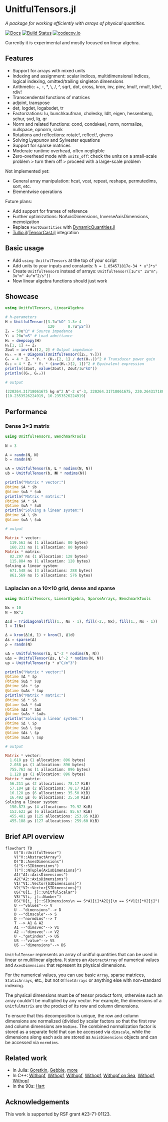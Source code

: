 # UnitfulTensors.jl

*A package for working efficiently with arrays of physical quantities.*

[![Docs](https://img.shields.io/badge/docs-latest-blue.svg)](https://anonymous-shrew.github.io/UnitfulTensors.jl/)
[![Build Status](https://github.com/anonymous-shrew/UnitfulTensors.jl/workflows/CI/badge.svg)](https://github.com/anonymous-shrew/UnitfulTensors.jl/actions?query=workflow%3ACI)
[![codecov.io](https://codecov.io/github/anonymous-shrew/UnitfulTensors.jl/branch/master/graph/badge.svg)](https://codecov.io/github/anonymous-shrew/UnitfulTensors.jl/branch/master)

Currently it is experimental and mostly focused on linear algebra.

## Features

- Support for arrays with mixed units
- Indexing and assignment: scalar indices, multidimensional indices, logical indexing, omitted/trailing singleton dimensions
- Arithmetic: +, -, *, \\, /, ^, sqrt, dot, cross, kron, inv, pinv, lmul!, rmul!, ldiv!, rdiv!
- Transcendental functions of matrices
- adjoint, transpose
- det, logdet, logabsdet, tr
- Factorizations: lu, bunchkaufman, cholesky, ldlt, eigen, hessenberg, schur, svd, lq, qr
- Norm and related functions: cond, condskeel, norm, normalize, nullspace, opnorm, rank
- Rotations and reflections: rotate!, reflect!, givens
- Solving Lyapunov and Sylvester equations
- Support for sparse matrices
- Moderate runtime overhead, often negligible
- Zero-overhead mode with `units_off`: check the units on a small-scale problem > turn them off > proceed with a large-scale problem

Not implemented yet:
- General array manipulation: hcat, vcat, repeat, reshape, permutedims, sort, etc.
- Elementwise operations

Future plans:
- Add support for frames of reference
- Further optimizations: NoAxisDimensions, InverseAxisDimensions, memoization
- Replace `FastQuantities` with [DynamicQuantities.jl](https://github.com/SymbolicML/DynamicQuantities.jl)
- [Tullio.jl](https://github.com/mcabbott/Tullio.jl)/[TensorCast.jl](https://github.com/mcabbott/TensorCast.jl) integration

## Basic usage

- Add `using UnitfulTensors` at the top of your script
- Add units to your inputs and constants: `ħ = 1.054571817e-34 * u"J*s"`
- Create `UnitfulTensor`s instead of arrays: `UnitfulTensor([1u"s" 2u"m"; 3u"m" 4u"m^2/s"])`
- Now linear algebra functions should just work

## Showcase

```julia
using UnitfulTensors, LinearAlgebra

# h-parameters
H = UnitfulTensor([3.7u"kΩ" 1.3e-4
                   120      8.7u"μS"])
Zₛ = 50u"Ω" # Source impedance
Yₗ = 20u"mS" # Load admittance
Hₛ = deepcopy(H)
Hₛ[1, 1] += Zₛ
Zout = inv(Hₛ)[2, 2] # Output impedance
Hₛₗ = H + Diagonal(UnitfulTensor([Zₛ, Yₗ]))
Gₜ = 4 * Zₛ * Yₗ * (Hₛₗ[2, 1] / det(Hₛₗ))^2 # Transducer power gain
Gₜ₂ = 4 * Zₛ * Yₗ * (inv(Hₛₗ)[2, 1])^2 # Equivalent expression
println((Zout, value(Zout), Zout/1u"kΩ"))
println((Gₜ, Gₜ₂))

# output

(220264.31718061675 kg m^2 A^-2 s^-3, 220264.31718061675, 220.26431718061676)
(10.2353526224919, 10.2353526224919)
```

## Performance

### Dense 3×3 matrix

```julia
using UnitfulTensors, BenchmarkTools
        
N = 3

A = randn(N, N)
b = randn(N)

uA = UnitfulTensor(A, 𝐋 * nodims(N, N))
ub = UnitfulTensor(b, 𝐌 * nodims(N))

println("Matrix * vector:")
@btime $A * $b
@btime $uA * $ub
println("Matrix * matrix:")
@btime $A * $A
@btime $uA * $uA
println("Solving a linear system:")
@btime $A \ $b
@btime $uA \ $ub

# output

Matrix * vector:
  119.563 ns (1 allocation: 80 bytes)
  160.231 ns (1 allocation: 80 bytes)
Matrix * matrix:
  82.297 ns (1 allocation: 128 bytes)
  115.884 ns (1 allocation: 128 bytes)
Solving a linear system:
  671.548 ns (3 allocations: 288 bytes)
  861.569 ns (5 allocations: 576 bytes)
```

### Laplacian on a 10×10 grid, dense and sparse

```julia
using UnitfulTensors, LinearAlgebra, SparseArrays, BenchmarkTools

Nx = 10
N = Nx^2

Δ1d = Tridiagonal(fill(1., Nx - 1), fill(-2., Nx), fill(1., Nx - 1))
𝟙 = I(Nx)

Δ = kron(Δ1d, 𝟙) + kron(𝟙, Δ1d)
Δs = sparse(Δ)
ρ = randn(N)

uΔ = UnitfulTensor(Δ, 𝐋^-2 * nodims(N, N))
uΔs = UnitfulTensor(Δs, 𝐋^-2 * nodims(N, N))
uρ = UnitfulTensor(ρ * u"C/m^3")

println("Matrix * vector:")
@btime $Δ * $ρ
@btime $uΔ * $uρ
@btime $Δs * $ρ
@btime $uΔs * $uρ
println("Matrix * matrix:")
@btime $Δ * $Δ
@btime $uΔ * $uΔ
@btime $Δs * $Δs
@btime $uΔs * $uΔs
println("Solving a linear system:")
@btime $Δ \ $ρ
@btime $uΔ \ $uρ
@btime $Δs \ $ρ
@btime $uΔs \ $uρ

# output

Matrix * vector:
  1.618 μs (1 allocation: 896 bytes)
  2.038 μs (1 allocation: 896 bytes)
  755.763 ns (1 allocation: 896 bytes)
  1.128 μs (1 allocation: 896 bytes)
Matrix * matrix:
  56.211 μs (2 allocations: 78.17 KiB)
  57.104 μs (2 allocations: 78.17 KiB)
  16.128 μs (6 allocations: 35.50 KiB)
  16.492 μs (6 allocations: 35.50 KiB)
Solving a linear system:
  150.873 μs (4 allocations: 79.92 KiB)
  153.623 μs (6 allocations: 85.67 KiB)
  455.481 μs (125 allocations: 253.85 KiB)
  455.188 μs (127 allocations: 259.60 KiB)
```

## Brief API overview

```mermaid
flowchart TD
    U("U::UnitfulTensor")
    V("V::AbstractArray")
    D("D::AxesDimensions")
    S("S::SIDimensions")
    T("T::NTuple{AxisDimensions}")
    A1("A1::AxisDimensions")
    A2("A2::AxisDimensions")
    V1("V1::Vector{SIDimensions}")
    V2("V2::Vector{SIDimensions}")  
    US("U[i, j]::UnitfulScalar")
    VS("V[i, j]::Number")
    DS("D[i, j]::SIDimensions\n == S*A1[i]*A2[j]\n == S*V1[i]*V2[j]")
    U --"values"--> V
    U --"dimensions"--> D
    D --"dimscale"--> S
    D --"normdims"--> T
    T --> A1 & A2
    A1 --"dimsvec"--> V1
    A2 --"dimsvec"--> V2
    U -."getindex".-> US
    US --"value"--> VS
    US --"dimensions"--> DS
```

`UnitfulTensor` represents an array of unitful quantities
that can be used in linear or multilinear algebra.
It stores an `AbstractArray` of numerical values
and `AxesDimensions` that represent its physical dimensions.

For the numerical values, you can use basic `Array`, sparse matrices, `StaticArrays`, etc.,
but not `OffsetArrays` or anything else with non-standard indexing.

The physical dimensions must be of tensor product form,
otherwise such an array couldn't be multiplied by any vector.
For example, the dimensions of a `UnitfulMatrix`
are the product of its row and column dimensions.

To ensure that this decomposition is unique,
the row and column dimensions are normalized (divided by scalar factors
so that the first row and column dimensions are `NoDims`.
The combined normalization factor is stored as a separate field that can be
accessed via `dimscale`, while the dimensions along each axis are stored
as `AxisDimensions` objects and can be accessed via `normdims`.

## Related work
- In Julia: [Goretkin](https://github.com/goretkin/UnitfulLinearAlgebra.jl),
  [Gebbie](https://github.com/ggebbie/UnitfulLinearAlgebra.jl),
  [more](https://github.com/ggebbie/UnitfulLinearAlgebra.jl/issues/6)
- In C++: [Withopf](https://www.youtube.com/watch?v=J6H9CwzynoQ),
  [Withopf](https://www.youtube.com/watch?v=4LmMwhM8ODI),
  [Withopf](https://www.youtube.com/watch?v=Gd5Gzl8V44o),
  [Withopf](https://www.youtube.com/watch?v=SLSTS-EvOx4),
  [Withopf on Sea](https://www.youtube.com/watch?v=QxECoAxqsvs),
  [Withopf](https://www.youtube.com/watch?v=aF3samjRzD4),
  [Withopf](https://meetingcpp.com/mcpp/slides/2021/Physical-units-for-matrices6397.pdf)
- In the 90s: [Hart](https://www.georgehart.com/research/multanal.html)

## Acknowledgements
This work is supported by RSF grant #23-71-01123.
